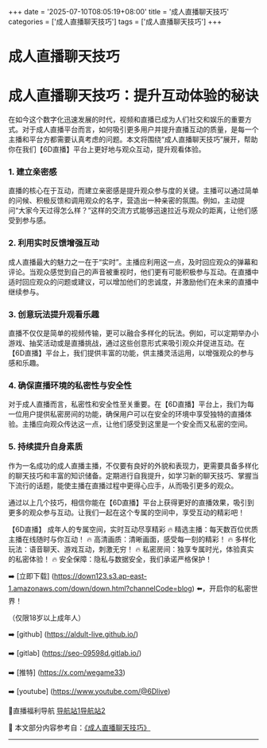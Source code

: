 +++
date = '2025-07-10T08:05:19+08:00'
title = '成人直播聊天技巧'
categories = ['成人直播聊天技巧']
tags = ['成人直播聊天技巧']
+++

# 成人直播聊天技巧

# 成人直播聊天技巧：提升互动体验的秘诀

在如今这个数字化迅速发展的时代，视频和直播已成为人们社交和娱乐的重要方式。对于成人直播平台而言，如何吸引更多用户并提升直播互动的质量，是每一个主播和平台方都需要认真考虑的问题。本文将围绕“成人直播聊天技巧”展开，帮助你在我们【6D直播】平台上更好地与观众互动，提升观看体验。

### 1. 建立亲密感

直播的核心在于互动，而建立亲密感是提升观众参与度的关键。主播可以通过简单的问候、积极反馈和调用观众的名字，营造出一种亲密的氛围。例如，主动提问“大家今天过得怎么样？”这样的交流方式能够迅速拉近与观众的距离，让他们感受到参与感。

### 2. 利用实时反馈增强互动

成人直播最大的魅力之一在于“实时”。主播应利用这一点，及时回应观众的弹幕和评论。当观众感觉到自己的声音被重视时，他们更有可能积极参与互动。在直播中适时回应观众的问题或建议，可以增加他们的忠诚度，并激励他们在未来的直播中继续参与。

### 3. 创意玩法提升观看乐趣

直播不仅仅是简单的视频传输，更可以融合多样化的玩法。例如，可以定期举办小游戏、抽奖活动或是直播挑战，通过这些创意形式来吸引观众并促进互动。在【6D直播】平台上，我们提供丰富的功能，供主播灵活运用，以增强观众的参与感和乐趣。

### 4. 确保直播环境的私密性与安全性

对于成人直播而言，私密性和安全性至关重要。在【6D直播】平台上，我们为每一位用户提供私密房间的功能，确保用户可以在安全的环境中享受独特的直播体验。主播应向观众传达这一点，让他们感受到这里是一个安全而又私密的空间。

### 5. 持续提升自身素质

作为一名成功的成人直播主播，不仅要有良好的外貌和表现力，更需要具备多样化的聊天技巧和丰富的知识储备。定期进行自我提升，如学习新的聊天技巧、掌握当下流行的话题，能使主播在直播过程中更得心应手，从而吸引更多的观众。

通过以上几个技巧，相信你能在【6D直播】平台上获得更好的直播效果，吸引到更多的观众参与互动。让我们一起在这个专属的空间中，享受互动的精彩吧！

【6D直播】
成年人的专属空间，实时互动尽享精彩
🔥 精选主播：每天数百位优质主播在线随时与你互动！
🔥 高清画质：清晰画面，感受每一刻的精彩！
🔥 多样化玩法：语音聊天、游戏互动，刺激无穷！
🔥 私密房间：独享专属时光，体验真实的私密体验！
🔥 安全保障：隐私与数据安全，我们承诺严格保护！

➡️ [立即下载] (https://down123.s3.ap-east-1.amazonaws.com/down/down.html?channelCode=blog) ⬅️，开启你的私密世界！

（仅限18岁以上成年人）

➡️ [github] (https://aldult-live.github.io/)

➡️ [gitlab] (https://seo-09598d.gitlab.io/)

➡️ [推特] (https://x.com/wegame33)

➡️ [youtube] (https://www.youtube.com/@6Dlive)

🔞直播福利导航  [导航站1](https://webstack-86085a.gitlab.io/)[导航站2](https://onlygit123-2.github.io/)


📘 本文部分内容参考自：[《成人直播聊天技巧》](https://github.com/tangxinvlogvv/tangxin)

---
